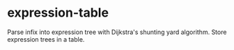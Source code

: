 # expression-table
Parse infix into expression tree with Dijkstra's shunting yard algorithm. Store expression trees in a table.
